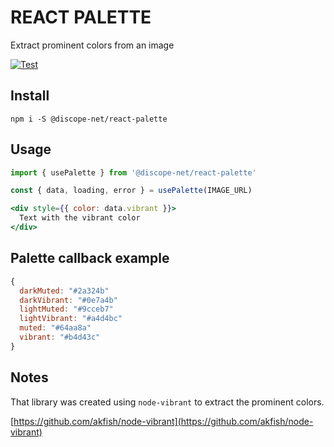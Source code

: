 # REACT PALETTE

Extract prominent colors from an image

[![Test](https://github.com/discope-net/react-palette/actions/workflows/test.yml/badge.svg)](https://github.com/discope-net/react-palette/actions/workflows/test.yml)

## Install
```
npm i -S @discope-net/react-palette
```

## Usage
```jsx
import { usePalette } from '@discope-net/react-palette'

const { data, loading, error } = usePalette(IMAGE_URL)

<div style={{ color: data.vibrant }}>
  Text with the vibrant color
</div>
```

## Palette callback example
```js
{
  darkMuted: "#2a324b"
  darkVibrant: "#0e7a4b"
  lightMuted: "#9cceb7"
  lightVibrant: "#a4d4bc"
  muted: "#64aa8a"
  vibrant: "#b4d43c"
}
```

## Notes

That library was created using `node-vibrant` to extract the prominent colors.

[https://github.com/akfish/node-vibrant](https://github.com/akfish/node-vibrant)
